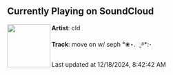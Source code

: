 ## Currently Playing on SoundCloud

[<img align="left" width="100" src="https://i1.sndcdn.com/artworks-7GSJrjz1MmFha3ZA-Eniytw-t500x500.jpg">](https://soundcloud.com/cld/moveon?in=saxurn/sets/pb-tuns/)

**Artist**: cld 

**Track**: move on w/ seph °❀⋆.ೃ࿔*:･

Last updated at 12/18/2024, 8:42:42 AM
